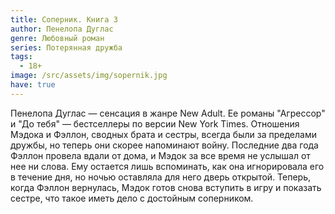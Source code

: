 ```yaml
---
title: Соперник. Книга 3
author: Пенелопа Дуглас
genre: Любовный роман
series: Потерянная дружба
tags:
  - 18+
image: /src/assets/img/sopernik.jpg
have: true
---
```

Пенелопа Дуглас — сенсация в жанре New Adult. Ее романы "Агрессор" и "До тебя" — бестселлеры по версии New York Times. Отношения Мэдока и Фэллон, сводных брата и сестры, всегда были за пределами дружбы, но теперь они скорее напоминают войну. Последние два года Фэллон провела вдали от дома, и Мэдок за все время не услышал от нее ни слова. Ему остается лишь вспоминать, как она игнорировала его в течение дня, но ночью оставляла для него дверь открытой. Теперь, когда Фэллон вернулась, Мэдок готов снова вступить в игру и показать сестре, что такое иметь дело с достойным соперником.
